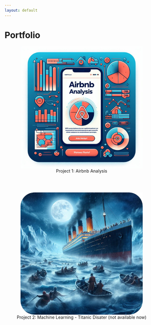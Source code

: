 ```yaml
---
layout: default
---
```


# Portfolio
<a href="https://cwnstae.github.io/airbnb-analysis/">
  <img alt="Airbnb Analysis" width="400" height="400" src="https://raw.githubusercontent.com/cwnstae/cwnstae.github.io/main/assets/Airbnb-cover.jpg" style="display: block; margin: 0 auto;" />
</a>
<div style="text-align: center;">Project 1: Airbnb Analysis</div>

<br><br>

<a href="">
  <img alt="Airbnb Analysis" width="400" height="400" src="https://raw.githubusercontent.com/cwnstae/cwnstae.github.io/main/assets/Titanic-Disater-Cover.jpg" style="display: block; margin: 0 auto;" />
</a>
<div style="text-align: center;">Project 2: Machine Learning - Titanic Disater (not available now)</div>


